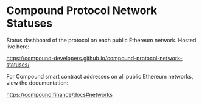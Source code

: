 # Compound Protocol Network Statuses

Status dashboard of the protocol on each public Ethereum network. Hosted live here:

https://compound-developers.github.io/compound-protocol-network-statuses/

For Compound smart contract addresses on all public Ethereum networks, view the documentation:

https://compound.finance/docs#networks